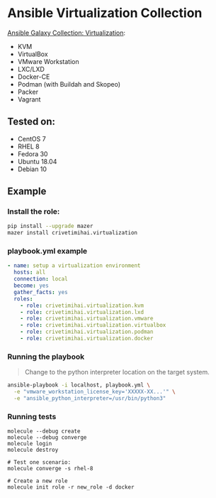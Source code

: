 Ansible Virtualization Collection
=================================

[Ansible Galaxy Collection: Virtualization](https://galaxy.ansible.com/crivetimihai/virtualization):

- KVM
- VirtualBox
- VMware Workstation
- LXC/LXD
- Docker-CE
- Podman (with Buildah and Skopeo)
- Packer
- Vagrant

Tested on:
----------

- CentOS 7
- RHEL 8
- Fedora 30
- Ubuntu 18.04
- Debian 10

Example
-------

### Install the role:

```bash
pip install --upgrade mazer
mazer install crivetimihai.virtualization
```


### playbook.yml example

```yaml
- name: setup a virtualization environment
  hosts: all
  connection: local
  become: yes
  gather_facts: yes
  roles:
    - role: crivetimihai.virtualization.kvm
    - role: crivetimihai.virtualization.lxd
    - role: crivetimihai.virtualization.vmware
    - role: crivetimihai.virtualization.virtualbox
    - role: crivetimihai.virtualization.podman
    - role: crivetimihai.virtualization.docker
```

### Running the playbook

> Change to the python interpreter location on the target system.


```bash
ansible-playbook -i localhost, playbook.yml \
  -e "vmware_workstation_license_key='XXXXX-XX...'" \
  -e "ansible_python_interpreter=/usr/bin/python3"
```

### Running tests

```
molecule --debug create
molecule --debug converge
molecule login
molecule destroy

# Test one scenario:
molecule converge -s rhel-8

# Create a new role
molecule init role -r new_role -d docker
```
